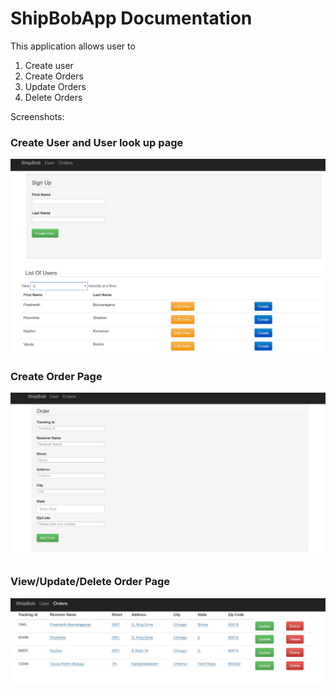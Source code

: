 # ShipBobApp Documentation

This application allows user to
1. Create user
2. Create Orders
3. Update Orders
4. Delete Orders

Screenshots:
### Create User and User look up page
![alt text](https://github.com/prash8692/ShipBobProj/blob/master/images/HomePage.jpeg)

### Create Order Page
![alt text](https://github.com/prash8692/ShipBobProj/blob/master/images/CreateOrder.PNG)

### View/Update/Delete Order Page
![alt text](https://github.com/prash8692/ShipBobProj/blob/master/images/ViewOrders.jpeg)
